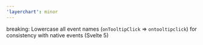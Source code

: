 ```yaml
---
'layerchart': minor
---
```


breaking: Lowercase all event names (`onTooltipClick` => `ontooltipclick`) for consistency with native events (Svelte 5)
